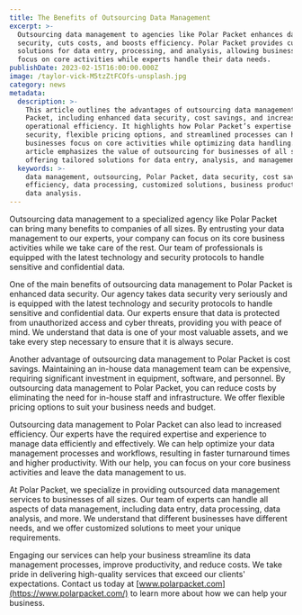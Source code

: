 ```yaml
---
title: The Benefits of Outsourcing Data Management
excerpt: >-
  Outsourcing data management to agencies like Polar Packet enhances data
  security, cuts costs, and boosts efficiency. Polar Packet provides customized
  solutions for data entry, processing, and analysis, allowing businesses to
  focus on core activities while experts handle their data needs.
publishDate: 2023-02-15T16:00:00.000Z
image: /taylor-vick-M5tzZtFCOfs-unsplash.jpg
category: news
metadata:
  description: >-
    This article outlines the advantages of outsourcing data management to Polar
    Packet, including enhanced data security, cost savings, and increased
    operational efficiency. It highlights how Polar Packet’s expertise in data
    security, flexible pricing options, and streamlined processes can help
    businesses focus on core activities while optimizing data handling. The
    article emphasizes the value of outsourcing for businesses of all sizes,
    offering tailored solutions for data entry, analysis, and management.
  keywords: >-
    data management, outsourcing, Polar Packet, data security, cost savings,
    efficiency, data processing, customized solutions, business productivity,
    data analysis.
---
```


Outsourcing data management to a specialized agency like Polar Packet can bring many benefits to companies of all sizes. By entrusting your data management to our experts, your company can focus on its core business activities while we take care of the rest. Our team of professionals is equipped with the latest technology and security protocols to handle sensitive and confidential data.

One of the main benefits of outsourcing data management to Polar Packet is enhanced data security. Our agency takes data security very seriously and is equipped with the latest technology and security protocols to handle sensitive and confidential data. Our experts ensure that data is protected from unauthorized access and cyber threats, providing you with peace of mind. We understand that data is one of your most valuable assets, and we take every step necessary to ensure that it is always secure.

Another advantage of outsourcing data management to Polar Packet is cost savings. Maintaining an in-house data management team can be expensive, requiring significant investment in equipment, software, and personnel. By outsourcing data management to Polar Packet, you can reduce costs by eliminating the need for in-house staff and infrastructure. We offer flexible pricing options to suit your business needs and budget.

Outsourcing data management to Polar Packet can also lead to increased efficiency. Our experts have the required expertise and experience to manage data efficiently and effectively. We can help optimize your data management processes and workflows, resulting in faster turnaround times and higher productivity. With our help, you can focus on your core business activities and leave the data management to us.

At Polar Packet, we specialize in providing outsourced data management services to businesses of all sizes. Our team of experts can handle all aspects of data management, including data entry, data processing, data analysis, and more. We understand that different businesses have different needs, and we offer customized solutions to meet your unique requirements.

Engaging our services can help your business streamline its data management processes, improve productivity, and reduce costs. We take pride in delivering high-quality services that exceed our clients' expectations. Contact us today at [www.polarpacket.com](https://www.polarpacket.com/) to learn more about how we can help your business.
